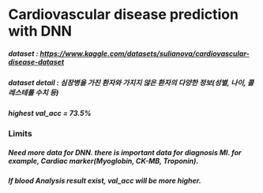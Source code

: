 # Cardiovascular disease prediction with DNN
##### dataset : https://www.kaggle.com/datasets/sulianova/cardiovascular-disease-dataset
##### dataset detail : 심장병을 가진 환자와 가지지 않은 환자의 다양한 정보(성별, 나이, 콜레스테롤 수치 등)
##### highest val_acc = 73.5%
##### 
### Limits
##### Need more data for DNN. there is important data for diagnosis MI. for example, Cardiac marker(Myoglobin, CK-MB, Troponin).
##### If blood Analysis result exist, val_acc will be more higher.
